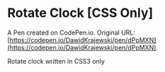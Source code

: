 # Rotate Clock [CSS Only]

A Pen created on CodePen.io. Original URL: [https://codepen.io/DawidKrajewski/pen/dPpMXN](https://codepen.io/DawidKrajewski/pen/dPpMXN).

Rotate clock written in CSS3 only

